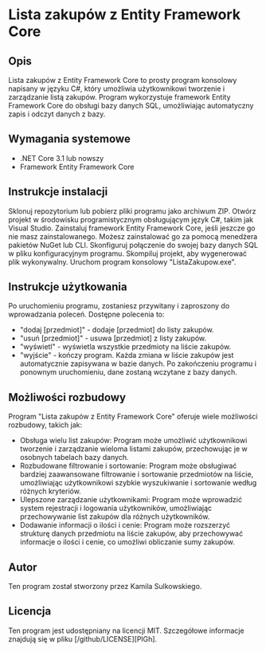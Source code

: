 # Lista zakupów z Entity Framework Core
## Opis
Lista zakupów z Entity Framework Core to prosty program konsolowy napisany w języku C#, który umożliwia użytkownikowi tworzenie i zarządzanie listą zakupów. Program wykorzystuje framework Entity Framework Core do obsługi bazy danych SQL, umożliwiając automatyczny zapis i odczyt danych z bazy.

## Wymagania systemowe
 - .NET Core 3.1 lub nowszy
 - Framework Entity Framework Core

## Instrukcje instalacji
Sklonuj repozytorium lub pobierz pliki programu jako archiwum ZIP.
Otwórz projekt w środowisku programistycznym obsługującym język C#, takim jak Visual Studio.
Zainstaluj framework Entity Framework Core, jeśli jeszcze go nie masz zainstalowanego. Możesz zainstalować go za pomocą menedżera pakietów NuGet lub CLI.
Skonfiguruj połączenie do swojej bazy danych SQL w pliku konfiguracyjnym programu.
Skompiluj projekt, aby wygenerować plik wykonywalny.
Uruchom program konsolowy "ListaZakupow.exe".

## Instrukcje użytkowania
Po uruchomieniu programu, zostaniesz przywitany i zaproszony do wprowadzania poleceń.
Dostępne polecenia to:
 - "dodaj [przedmiot]" - dodaje [przedmiot] do listy zakupów.
 - "usuń [przedmiot]" - usuwa [przedmiot] z listy zakupów.
 - "wyświetl" - wyświetla wszystkie przedmioty na liście zakupów.
 - "wyjście" - kończy program.
Każda zmiana w liście zakupów jest automatycznie zapisywana w bazie danych.
Po zakończeniu programu i ponownym uruchomieniu, dane zostaną wczytane z bazy danych.

## Możliwości rozbudowy
Program "Lista zakupów z Entity Framework Core" oferuje wiele możliwości rozbudowy, takich jak:

 - Obsługa wielu list zakupów: Program może umożliwić użytkownikowi tworzenie i zarządzanie wieloma listami zakupów, przechowując je w osobnych tabelach bazy danych.
 - Rozbudowane filtrowanie i sortowanie: Program może obsługiwać bardziej zaawansowane filtrowanie i sortowanie przedmiotów na liście, umożliwiając użytkownikowi szybkie wyszukiwanie i sortowanie według różnych kryteriów.
 - Ulepszone zarządzanie użytkownikami: Program może wprowadzić system rejestracji i logowania użytkowników, umożliwiając przechowywanie list zakupów dla różnych użytkowników.
 - Dodawanie informacji o ilości i cenie: Program może rozszerzyć strukturę danych przedmiotu na liście zakupów, aby przechowywać informacje o ilości i cenie, co umożliwi obliczanie sumy zakupów.

## Autor
Ten program został stworzony przez Kamila Sulkowskiego.

## Licencja
Ten program jest udostępniany na licencji MIT. Szczegółowe informacje znajdują się w pliku [/github/LICENSE][PlGh].